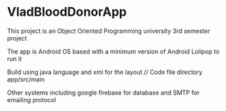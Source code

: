 # VladBloodDonorApp
This project is an Object Oriented Programming university 3rd semester project

The app is Android OS based with a minimum version of Android Lolipop to run it

Build using java language and xml for the layout
// Code file directory app/src/main

Other systems including google firebase for database and SMTP for emailing protocol
